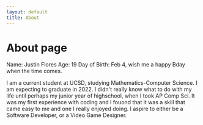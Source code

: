 ```yaml
---
layout: default 
title: About
---
```

# About page

Name: Justin Flores
Age: 19
Day of Birth: Feb 4, wish me a happy Bday when the time comes.

I am a current student at UCSD, studying Mathematics-Computer Science. I am expecting to graduate in 2022. I didn't really know what to do with my life until perhaps my junior year of highschool, when I took AP Comp Sci. It was my first experience with coding and I fouond that it was a skill that came easy to me and one I really enjoyed doing. I aspire to either be a Software Developer, or a Video Game Designer.
